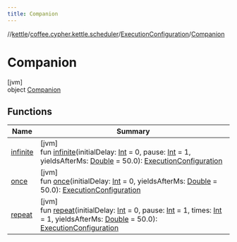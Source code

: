 ```yaml
---
title: Companion
---
```

//[kettle](../../../../index.html)/[coffee.cypher.kettle.scheduler](../../index.html)/[ExecutionConfiguration](../index.html)/[Companion](index.html)



# Companion



[jvm]\
object [Companion](index.html)



## Functions


| Name | Summary |
|---|---|
| [infinite](infinite.html) | [jvm]<br>fun [infinite](infinite.html)(initialDelay: [Int](https://kotlinlang.org/api/latest/jvm/stdlib/kotlin/-int/index.html) = 0, pause: [Int](https://kotlinlang.org/api/latest/jvm/stdlib/kotlin/-int/index.html) = 1, yieldsAfterMs: [Double](https://kotlinlang.org/api/latest/jvm/stdlib/kotlin/-double/index.html) = 50.0): [ExecutionConfiguration](../index.html) |
| [once](once.html) | [jvm]<br>fun [once](once.html)(initialDelay: [Int](https://kotlinlang.org/api/latest/jvm/stdlib/kotlin/-int/index.html) = 0, yieldsAfterMs: [Double](https://kotlinlang.org/api/latest/jvm/stdlib/kotlin/-double/index.html) = 50.0): [ExecutionConfiguration](../index.html) |
| [repeat](repeat.html) | [jvm]<br>fun [repeat](repeat.html)(initialDelay: [Int](https://kotlinlang.org/api/latest/jvm/stdlib/kotlin/-int/index.html) = 0, pause: [Int](https://kotlinlang.org/api/latest/jvm/stdlib/kotlin/-int/index.html) = 1, times: [Int](https://kotlinlang.org/api/latest/jvm/stdlib/kotlin/-int/index.html) = 1, yieldsAfterMs: [Double](https://kotlinlang.org/api/latest/jvm/stdlib/kotlin/-double/index.html) = 50.0): [ExecutionConfiguration](../index.html) |

